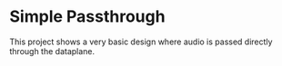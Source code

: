 # Simple Passthrough
This project shows a very basic design where audio is passed directly through the dataplane.